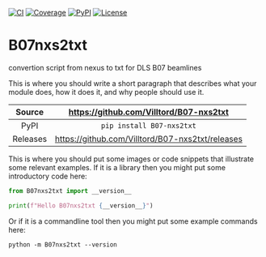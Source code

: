 [![CI](https://github.com/Villtord/B07-nxs2txt/actions/workflows/ci.yml/badge.svg)](https://github.com/Villtord/B07-nxs2txt/actions/workflows/ci.yml)
[![Coverage](https://codecov.io/gh/Villtord/B07-nxs2txt/branch/main/graph/badge.svg)](https://codecov.io/gh/Villtord/B07-nxs2txt)
[![PyPI](https://img.shields.io/pypi/v/B07-nxs2txt.svg)](https://pypi.org/project/B07-nxs2txt)
[![License](https://img.shields.io/badge/License-Apache%202.0-blue.svg)](https://www.apache.org/licenses/LICENSE-2.0)

# B07nxs2txt

convertion script from nexus to txt for DLS B07 beamlines

This is where you should write a short paragraph that describes what your module does,
how it does it, and why people should use it.

Source          | <https://github.com/Villtord/B07-nxs2txt>
:---:           | :---:
PyPI            | `pip install B07-nxs2txt`
Releases        | <https://github.com/Villtord/B07-nxs2txt/releases>

This is where you should put some images or code snippets that illustrate
some relevant examples. If it is a library then you might put some
introductory code here:

```python
from B07nxs2txt import __version__

print(f"Hello B07nxs2txt {__version__}")
```

Or if it is a commandline tool then you might put some example commands here:

```
python -m B07nxs2txt --version
```
